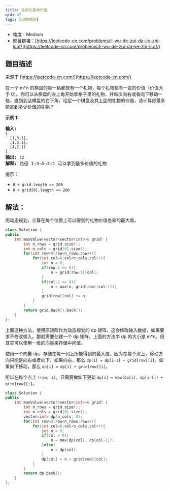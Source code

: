 ```yaml
---
title: 礼物的最大价值
qid: 47
tags: [动态规划]
---
```



- 难度：Medium
- 题目链接：[https://leetcode-cn.com/problems/li-wu-de-zui-da-jie-zhi-lcof/](https://leetcode-cn.com/problems/li-wu-de-zui-da-jie-zhi-lcof/)


## 题目描述

来源于 [https://leetcode-cn.com/](https://leetcode-cn.com/)

<p>在一个 m*n 的棋盘的每一格都放有一个礼物，每个礼物都有一定的价值（价值大于 0）。你可以从棋盘的左上角开始拿格子里的礼物，并每次向右或者向下移动一格、直到到达棋盘的右下角。给定一个棋盘及其上面的礼物的价值，请计算你最多能拿到多少价值的礼物？</p>



<p><strong>示例 1:</strong></p>

<pre><strong>输入:</strong> 
<code>[
&nbsp; [1,3,1],
&nbsp; [1,5,1],
&nbsp; [4,2,1]
]</code>
<strong>输出:</strong> <code>12
</code><strong>解释:</strong> 路径 1&rarr;3&rarr;5&rarr;2&rarr;1 可以拿到最多价值的礼物</pre>



<p>提示：</p>

<ul>
    <li><code>0 &lt; grid.length &lt;= 200</code></li>
    <li><code>0 &lt; grid[0].length &lt;= 200</code></li>
</ul>


## 解法：

用动态规划，计算在每个位置上可以得到的礼物价值总和的最大值。

```c++
class Solution {
public:
    int maxValue(vector<vector<int>>& grid) {
        int n_rows = grid.size();
        int n_cols = grid[0].size();
        for(int row=0;row<n_rows;row++){
            for(int col=0;col<n_cols;col++){
                int n = 0;
                if(row-1 >= 0){
                    n = grid[row-1][col];
                }
                if(col-1 >= 0){
                    n = max(n, grid[row][col-1]);
                }
                grid[row][col] += n;
            }
        }
        return grid.back().back();
    }
};
```

上面这种方法，使用原矩阵作为动态规划的 dp 矩阵，这会修改输入数据，如果要求不修改输入。那就需要创建一个 dp 矩阵。上面的方法中 dp 的大小是 m*n。但其实可以使用一维的向量来存储中间值。


使用一个向量 dp，存储在每一列上所能得到的最大值。因为在每个点上，移动方向只能是向右或者向下。如果向右，那么 `dp[i] = dp[i-1] + grid[row][i]`。如果向下移动，那么 `dp[i] = dp[i] + grid[row][i]`。

所以在每个点上 `(row, i)`，只需要做如下更新 `dp[i] = max(dp[i], dp[i-1]) + grid[row][i]`。

```c++
class Solution {
public:
    int maxValue(vector<vector<int>>& grid) {
        int n_rows = grid.size();
        int n_cols = grid[0].size();
        vector<int> dp(n_cols, 0);
        for(int row=0;row<n_rows;row++){
            for(int col=0;col<n_cols;col++){
                int n = 0;
                if(col > 0){
                    n = max(dp[col], dp[col-1]);
                }else{
                    n = dp[col];
                }
                dp[col] = n + grid[row][col];
            }
        }
        return dp.back();
    }
};
```